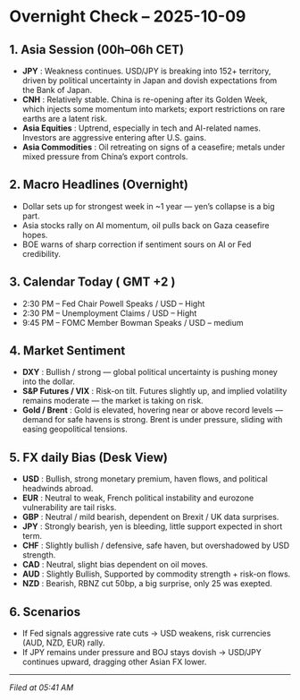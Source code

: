 # Overnight Check – 2025-10-09

## 1. Asia Session (00h–06h CET)
- **JPY** : Weakness continues. USD/JPY is breaking into 152+ territory, driven by political uncertainty in Japan and dovish expectations from the Bank of Japan.
- **CNH** : Relatively stable. China is re-opening after its Golden Week, which injects some momentum into markets; export restrictions on rare earths are a latent risk. 
- **Asia Equities** : Uptrend, especially in tech and AI-related names. Investors are aggressive entering after U.S. gains.
- **Asia Commodities** : Oil retreating on signs of a ceasefire; metals under mixed pressure from China’s export controls.

## 2. Macro Headlines (Overnight)
- Dollar sets up for strongest week in ~1 year — yen’s collapse is a big part. 
- Asia stocks rally on AI momentum, oil pulls back on Gaza ceasefire hopes.
- BOE warns of sharp correction if sentiment sours on AI or Fed credibility.

## 3. Calendar Today ( GMT +2 )
- 2:30 PM – 	Fed Chair Powell Speaks / USD – Hight
- 2:30 PM – 	Unemployment Claims / USD – Hight
- 9:45 PM – 	FOMC Member Bowman Speaks / USD – medium

## 4. Market Sentiment
- **DXY** : Bullish / strong — global political uncertainty is pushing money into the dollar.
- **S&P Futures / VIX** : Risk-on tilt. Futures slightly up, and implied volatility remains moderate — the market is taking on risk.
- **Gold / Brent** : Gold is elevated, hovering near or above record levels — demand for safe havens is strong. Brent is under pressure, sliding with easing geopolitical tensions.

## 5. FX daily Bias (Desk View)
- **USD** : Bullish, strong monetary premium, haven flows, and political headwinds abroad.
- **EUR** : Neutral to weak, French political instability and eurozone vulnerability are tail risks.
- **GBP** : Neutral / mild bearish, dependent on Brexit / UK data surprises.
- **JPY** : Strongly bearish, yen is bleeding, little support expected in short term.
- **CHF** : Slightly bullish / defensive, safe haven, but overshadowed by USD strength.
- **CAD** : Neutral, slight bias dependent on oil moves.
- **AUD** : Slightly Bullish, Supported by commodity strength + risk-on flows.
- **NZD** : Bearish, RBNZ cut 50bp, a big surprise, only 25 was exepted.

## 6. Scenarios
- If Fed signals aggressive rate cuts → USD weakens, risk currencies (AUD, NZD, EUR) rally.
- If JPY remains under pressure and BOJ stays dovish → USD/JPY continues upward, dragging other Asian FX lower.
---
*Filed at 05:41 AM*
